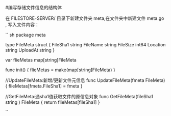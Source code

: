 #编写存储文件信息的结构体

在 FILESTORE-SERVER/ 目录下新建文件夹 meta,在文件夹中新建文件 meta.go , 写入文件内容：

`` sh
package meta

type FileMeta struct {
	FileSha1 string
	FileName string
	FileSize int64
	Location string
	UploadAt string
}

var flieMetas map[string]FileMeta

func init()  {
	flieMetas = make(map[string]FileMeta)
}


//UpdateFileMeta:新增/更新文件元信息
func UpdateFileMeta(fmeta FileMeta)  {
	flieMetas[fmeta.FileSha1] = fmeta
}

//GetFileMeta:通sha1值获取文件的原信息对象
func GetFileMeta(fileSha1 string ) FileMeta {
	return flieMetas[fileSha1]
}


``